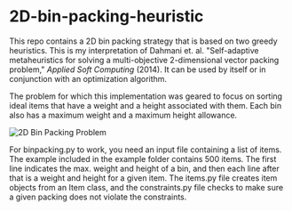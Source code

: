 # 2D-bin-packing-heuristic
This repo contains a 2D bin packing strategy that is based on two greedy heuristics.
This is my interpretation of Dahmani et. al. "Self-adaptive metaheuristics for solving
a multi-objective 2-dimensional vector packing problem," *Applied Soft Computing* (2014).
It can be used by itself or in conjunction with an optimization algorithm. 

The problem for which this implementation was geared to focus on sorting ideal items
that have a weight and a height associated with them. Each bin also has a maximum weight
and a maximum height allowance. 

![2D Bin Packing Problem](https://github.com/kyspencer/2D-bin-packing-heuristic/example/2Dbinpack.png?raw=true)

For binpacking.py to work, you need an input file containing a list of items. The example 
included in the example folder contains 500 items. The first line indicates the max. weight
and height of a bin, and then each line after that is a weight and height for a given item.
The items.py file creates item objects from an Item class, and the constraints.py file
checks to make sure a given packing does not violate the constraints.
